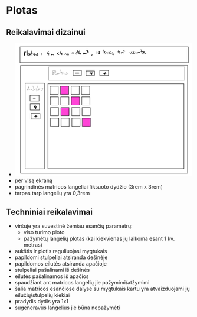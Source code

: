 # Plotas

## Reikalavimai dizainui

-   ![alt text](image.png)
-   per visą ekraną
-   pagrindinės matricos langeliai fiksuoto dydžio (3rem x 3rem)
-   tarpas tarp langelių yra 0,3rem

## Techniniai reikalavimai

-   viršuje yra suvestinė žemiau esančių parametrų:
    -   viso turimo ploto
    -   pažymėtų langelių plotas (kai kiekvienas jų laikoma esant 1 kv. metras)
-   aukštis ir plotis reguliuojasi mygtukais
-   papildomi stulpeliai atsiranda dešinėje
-   papildomos eilutės atsiranda apačioje
-   stulpeliai pašalinami iš dešinės
-   eilutės pašalinamos iš apačios
-   spaudžiant ant matricos langelių jie pažymimi/atžymimi
-   šalia matricos esančiose dalyse su mygtukais kartu yra atvaizduojami jų eilučių/stulpelių kiekiai
-   pradydis dydis yra 1x1
-   sugeneravus langelius jie būna nepažymėti